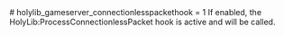 <type name="holylib_gameserver_connectionlesspackethook" category="" is="convar">
	<summary>
		# holylib_gameserver_connectionlesspackethook = 1
		If enabled, the <page>HolyLib:ProcessConnectionlessPacket</page> hook is active and will be called.
		<added version="0.7"></added>
	</summary>
</type>